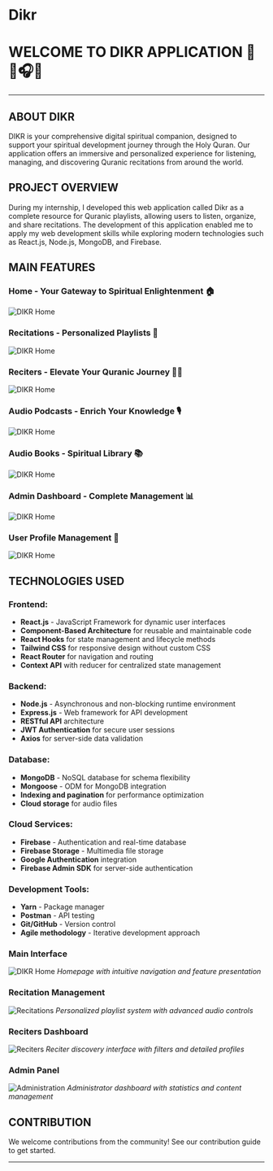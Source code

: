 # Dikr
# WELCOME TO DIKR APPLICATION 🕌📿🎧📖
---------------------------------------------------------------------------------------------------------------

## ABOUT DIKR
DIKR is your comprehensive digital spiritual companion, designed to support your spiritual development journey through the Holy Quran. Our application offers an immersive and personalized experience for listening, managing, and discovering Quranic recitations from around the world.

## PROJECT OVERVIEW
During my internship, I developed this web application called Dikr as a complete resource for Quranic playlists, allowing users to listen, organize, and share recitations. The development of this application enabled me to apply my web development skills while exploring modern technologies such as React.js, Node.js, MongoDB, and Firebase.

## MAIN FEATURES

### **Home - Your Gateway to Spiritual Enlightenment 🏠**
![DIKR Home](screenshot-home.png)

### **Recitations - Personalized Playlists 🎵**
![DIKR Home](screenshot-home.png)

### **Reciters - Elevate Your Quranic Journey 👨‍🏫**

![DIKR Home](screenshot-home.png)
### **Audio Podcasts - Enrich Your Knowledge 🎙️**
![DIKR Home](screenshot-home.png)

### **Audio Books - Spiritual Library 📚**
![DIKR Home](screenshot-home.png)

### **Admin Dashboard - Complete Management 📊**
![DIKR Home](screenshot-home.png)

### **User Profile Management 👤**
![DIKR Home](screenshot-home.png)



## TECHNOLOGIES USED

### **Frontend:**
- **React.js** - JavaScript Framework for dynamic user interfaces
- **Component-Based Architecture** for reusable and maintainable code
- **React Hooks** for state management and lifecycle methods
- **Tailwind CSS** for responsive design without custom CSS
- **React Router** for navigation and routing
- **Context API** with reducer for centralized state management

### **Backend:**
- **Node.js** - Asynchronous and non-blocking runtime environment
- **Express.js** - Web framework for API development
- **RESTful API** architecture
- **JWT Authentication** for secure user sessions
- **Axios** for server-side data validation

### **Database:**
- **MongoDB** - NoSQL database for schema flexibility
- **Mongoose** - ODM for MongoDB integration
- **Indexing and pagination** for performance optimization
- **Cloud storage** for audio files

### **Cloud Services:**
- **Firebase** - Authentication and real-time database
- **Firebase Storage** - Multimedia file storage
- **Google Authentication** integration
- **Firebase Admin SDK** for server-side authentication

### **Development Tools:**
- **Yarn** - Package manager
- **Postman** - API testing
- **Git/GitHub** - Version control
- **Agile methodology** - Iterative development approach



### Main Interface
![DIKR Home](screenshot-home.png)
*Homepage with intuitive navigation and feature presentation*

### Recitation Management
![Recitations](screenshot-recitations.png)
*Personalized playlist system with advanced audio controls*

### Reciters Dashboard
![Reciters](screenshot-reciters.png)
*Reciter discovery interface with filters and detailed profiles*

### Admin Panel
![Administration](screenshot-admin.png)
*Administrator dashboard with statistics and content management*

## CONTRIBUTION

We welcome contributions from the community! See our contribution guide to get started.

---


